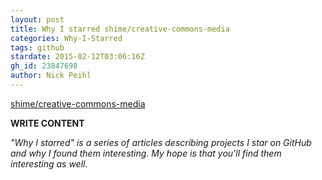 ```yaml
---
layout: post
title: Why I starred shime/creative-commons-media
categories: Why-I-Starred
tags: github
stardate: 2015-02-12T03:06:16Z
gh_id: 23847698
author: Nick Peihl
---
```


[shime/creative-commons-media](https://github.com/shime/creative-commons-media)

**WRITE CONTENT**

*"Why I starred" is a series of articles describing projects I star on GitHub and why I found them interesting. My hope is that you'll find them interesting as well.*

